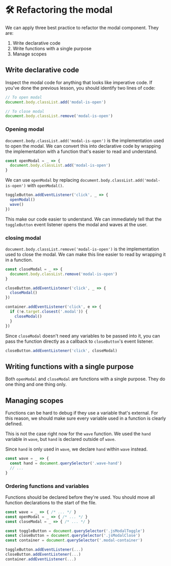 # 🛠 Refactoring the modal

We can apply three best practice to refactor the modal component. They are:

1. Write declarative code
2. Write functions with a single purpose
3. Manage scopes

## Write declarative code

Inspect the modal code for anything that looks like imperative code. If you've done the previous lesson, you should identify two lines of code:

```js
// To open modal
document.body.classList.add('modal-is-open')

// To close modal
document.body.classList.remove('modal-is-open')
```

### Opening modal

`document.body.classList.add('modal-is-open')` is the implementation used to open the modal. We can convert this into declarative code by wrapping the implementation with a function that's easier to read and understand.

```js
const openModal = _ => {
  document.body.classList.add('modal-is-open')
}
```

We can use `openModal` by replacing `document.body.classList.add('modal-is-open')` with `openModal()`.

```js
toggleButton.addEventListener('click', _ => {
  openModal()
  wave()
})
```

This make our code easier to understand. We can immediately tell that the `toggleButton` event listener opens the modal and waves at the user.

### closing modal

`document.body.classList.remove('modal-is-open')` is the implementation used to close the modal. We can make this line easier to read by wrapping it in a function.

```js
const closeModal = _ => {
  document.body.classList.remove('modal-is-open')
}
```

```js
closeButton.addEventListener('click', _ => {
  closeModal()
})

container.addEventListener('click', e => {
  if (!e.target.closest('.modal')) {
    closeModal()
  }
})
```

Since `closeModal` doesn't need any variables to be passed into it, you can pass the function directly as a callback to `closeButton`'s event listener.

```js
closeButton.addEventListener('click', closeModal)
```

## Writing functions with a single purpose

Both `openModal` and `closeModal` are functions with a single purpose. They do one thing and one thing only.

## Managing scopes

Functions can be hard to debug if they use a variable that's external. For this reason, we should make sure every variable used in a function is clearly defined.

This is not the case right now for the `wave` function. We used the `hand` variable in `wave`, but `hand` is declared outside of `wave`.

Since `hand` is only used in `wave`, we declare `hand` within `wave` instead.

```js
const wave = _ => {
  const hand = document.querySelector('.wave-hand')
  // ...
}
```

### Ordering functions and variables

Functions should be declared before they're used. You should move all function declarations to the start of the file.

```js
const wave = _ => { /* ... */ }
const openModal = _ => { /* ... */ }
const closeModal = _ => { /* ... */ }

const toggleButton = document.querySelector('.jsModalToggle')
const closeButton = document.querySelector('.jsModalClose')
const container = document.querySelector('.modal-container')

toggleButton.addEventListener(...)
closeButton.addEventListener(...)
container.addEventListener(...)
```

